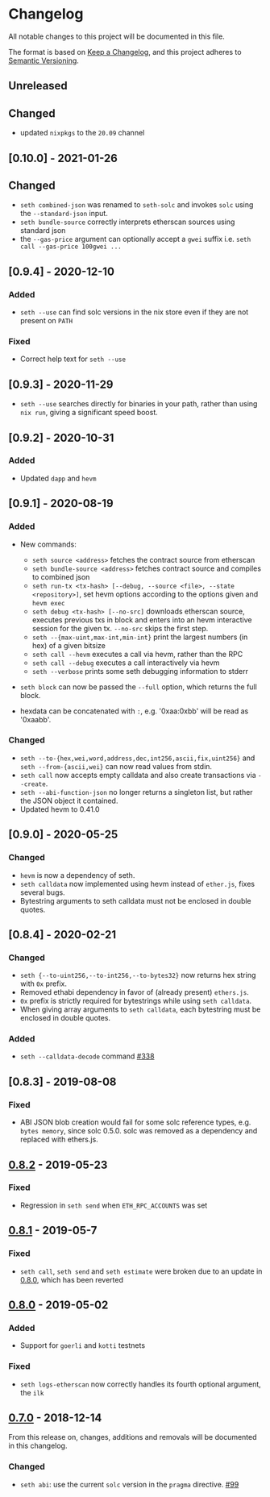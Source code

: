 # Changelog
All notable changes to this project will be documented in this file.

The format is based on [Keep a Changelog](https://keepachangelog.com/en/1.0.0/),
and this project adheres to [Semantic Versioning](https://semver.org/spec/v2.0.0.html).

## Unreleased

## Changed

- updated `nixpkgs` to the `20.09` channel

## [0.10.0] - 2021-01-26

## Changed

- `seth combined-json` was renamed to `seth-solc` and invokes `solc`
  using the `--standard-json` input.
- `seth bundle-source` correctly interprets etherscan sources using
  standard json
- the `--gas-price` argument can optionally accept a `gwei` suffix
  i.e. `seth call --gas-price 100gwei ...`

## [0.9.4] - 2020-12-10

### Added

- `seth --use` can find solc versions in the nix store even if they are not present on `PATH`

### Fixed

- Correct help text for `seth --use`

## [0.9.3] - 2020-11-29

- `seth --use` searches directly for binaries in your path, rather than
  using `nix run`, giving a significant speed boost.

## [0.9.2] - 2020-10-31

### Added
- Updated `dapp` and `hevm`

## [0.9.1] - 2020-08-19

### Added
- New commands:
  - `seth source <address>` fetches the contract source from etherscan
  - `seth bundle-source <address>` fetches contract source and compiles to combined json
  - `seth run-tx <tx-hash> [--debug, --source <file>, --state <repository>]`,
  set hevm options according to the options given and `hevm exec`
  - `seth debug <tx-hash> [--no-src]` downloads etherscan source, executes previous txs in block and enters into an hevm interactive session for the given tx. `--no-src` skips the first step.
  - `seth --{max-uint,max-int,min-int}` print the largest numbers (in hex) of a given bitsize
  - `seth call --hevm` executes a call via hevm, rather than the RPC
  - `seth call --debug` executes a call interactively via hevm
  - `seth --verbose` prints some seth debugging information to stderr

- `seth block` can now be passed the `--full` option, which returns the full block.
- hexdata can be concatenated with `:`, e.g. '0xaa:0xbb' will be read as '0xaabb'.

### Changed
- `seth --to-{hex,wei,word,address,dec,int256,ascii,fix,uint256}` and
  `seth --from-{ascii,wei}` can now read values from stdin.
- `seth call` now accepts empty calldata and also create transactions
  via `--create`.
- `seth --abi-function-json` no longer returns a singleton list, but rather the JSON object it contained.
- Updated hevm to 0.41.0

## [0.9.0] - 2020-05-25

### Changed
- `hevm` is now a dependency of seth.
- `seth calldata` now implemented using hevm instead of `ether.js`, fixes several bugs.
- Bytestring arguments to seth calldata must not be enclosed in double quotes.

## [0.8.4] - 2020-02-21

### Changed
- `seth {--to-uint256,--to-int256,--to-bytes32}` now returns hex string with `0x` prefix.
- Removed ethabi dependency in favor of (already present) `ethers.js`.
- `0x` prefix is strictly required for bytestrings while using `seth calldata`.
- When giving array arguments to `seth calldata`, each bytestring must be enclosed in double quotes.

### Added
- `seth --calldata-decode` command [#338](https://github.com/dapphub/dapptools/pull/338)

## [0.8.3] - 2019-08-08
### Fixed
 - ABI JSON blob creation would fail for some solc reference types, e.g. `bytes
 memory`, since solc 0.5.0. solc was removed as a dependency and replaced with
 ethers.js.

## [0.8.2] - 2019-05-23
### Fixed
- Regression in `seth send` when `ETH_RPC_ACCOUNTS` was set

## [0.8.1] - 2019-05-7
### Fixed
- `seth call`, `seth send` and `seth estimate` were broken due to an update in
  [0.8.0], which has been reverted

## [0.8.0] - 2019-05-02
### Added
- Support for `goerli` and `kotti` testnets

### Fixed
- `seth logs-etherscan` now correctly handles its fourth optional argument, the `ilk`

## [0.7.0] - 2018-12-14

From this release on, changes, additions and removals will be documented in this
changelog.

### Changed
- `seth abi`: use the current `solc` version in the `pragma` directive.
[#99](https://github.com/dapphub/dapptools/pull/99)

[0.7.0]: https://github.com/dapphub/dapptools/tree/seth/0.7.0
[0.8.0]: https://github.com/dapphub/dapptools/tree/seth/0.8.0
[0.8.1]: https://github.com/dapphub/dapptools/tree/seth/0.8.1
[0.8.2]: https://github.com/dapphub/dapptools/tree/seth/0.8.2
